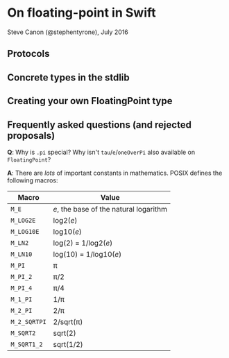 # On floating-point in Swift
Steve Canon (@stephentyrone), July 2016

## Protocols

## Concrete types in the stdlib

## Creating your own FloatingPoint type

## Frequently asked questions (and rejected proposals)
**Q**: Why is `.pi` special?  Why isn't `tau`/`e`/`oneOverPi` also available on `FloatingPoint`?

**A**: There are *lots* of important constants in mathematics.  POSIX defines the following macros:

|Macro|Value|
|-----|-----|
|`M_E` | *e*, the base of the natural logarithm |
|`M_LOG2E` | log2(*e*) |
|`M_LOG10E`| log10(*e*) |
|`M_LN2`| log(2) = 1/log2(*e*) |
|`M_LN10` | log(10) = 1/log10(*e*) |
|`M_PI` | π |
|`M_PI_2` | π/2 |
|`M_PI_4` | π/4 |
|`M_1_PI` | 1/π |
|`M_2_PI` | 2/π |
|`M_2_SQRTPI` | 2/sqrt(π) |
|`M_SQRT2` | sqrt(2) |
|`M_SQRT1_2` | sqrt(1/2) |
